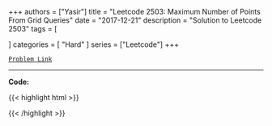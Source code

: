
+++
authors = ["Yasir"]
title = "Leetcode 2503: Maximum Number of Points From Grid Queries"
date = "2017-12-21"
description = "Solution to Leetcode 2503"
tags = [
    
]
categories = [
    "Hard"
]
series = ["Leetcode"]
+++



[`Problem Link`](https://leetcode.com/problems/maximum-number-of-points-from-grid-queries/description/)

---

**Code:**

{{< highlight html >}}

{{< /highlight >}}

